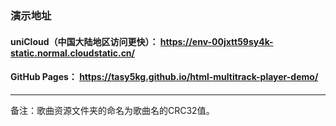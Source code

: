 ### 演示地址

#### uniCloud（中国大陆地区访问更快）： https://env-00jxtt59sy4k-static.normal.cloudstatic.cn/

#### GitHub Pages： https://tasy5kg.github.io/html-multitrack-player-demo/

---

备注：歌曲资源文件夹的命名为歌曲名的CRC32值。